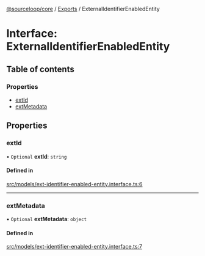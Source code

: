 [@sourceloop/core](../README.md) / [Exports](../modules.md) / ExternalIdentifierEnabledEntity

# Interface: ExternalIdentifierEnabledEntity

## Table of contents

### Properties

- [extId](ExternalIdentifierEnabledEntity.md#extid)
- [extMetadata](ExternalIdentifierEnabledEntity.md#extmetadata)

## Properties

### extId

• `Optional` **extId**: `string`

#### Defined in

[src/models/ext-identifier-enabled-entity.interface.ts:6](https://github.com/sourcefuse/loopback4-microservice-catalog/blob/53060ad88/packages/core/src/models/ext-identifier-enabled-entity.interface.ts#L6)

___

### extMetadata

• `Optional` **extMetadata**: `object`

#### Defined in

[src/models/ext-identifier-enabled-entity.interface.ts:7](https://github.com/sourcefuse/loopback4-microservice-catalog/blob/53060ad88/packages/core/src/models/ext-identifier-enabled-entity.interface.ts#L7)
